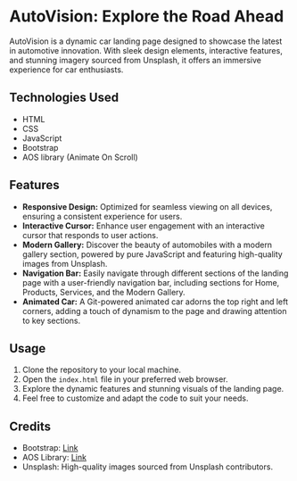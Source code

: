 # AutoVision: Explore the Road Ahead

AutoVision is a dynamic car landing page designed to showcase the latest in automotive innovation. With sleek design elements, interactive features, and stunning imagery sourced from Unsplash, it offers an immersive experience for car enthusiasts.

## Technologies Used

- HTML
- CSS
- JavaScript
- Bootstrap
- AOS library (Animate On Scroll)

## Features

- **Responsive Design:** Optimized for seamless viewing on all devices, ensuring a consistent experience for users.
- **Interactive Cursor:** Enhance user engagement with an interactive cursor that responds to user actions.
- **Modern Gallery:** Discover the beauty of automobiles with a modern gallery section, powered by pure JavaScript and featuring high-quality images from Unsplash.
- **Navigation Bar:** Easily navigate through different sections of the landing page with a user-friendly navigation bar, including sections for Home, Products, Services, and the Modern Gallery.
- **Animated Car:** A Git-powered animated car adorns the top right and left corners, adding a touch of dynamism to the page and drawing attention to key sections.

## Usage

1. Clone the repository to your local machine.
2. Open the `index.html` file in your preferred web browser.
3. Explore the dynamic features and stunning visuals of the landing page.
4. Feel free to customize and adapt the code to suit your needs.

## Credits

- Bootstrap: [Link](https://getbootstrap.com/)
- AOS Library: [Link](https://github.com/michalsnik/aos)
- Unsplash: High-quality images sourced from Unsplash contributors.
